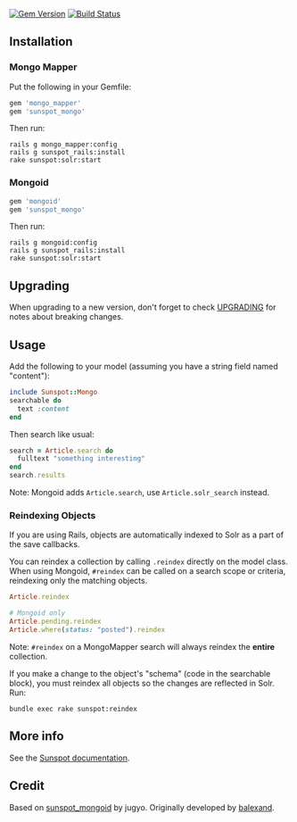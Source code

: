 [![Gem Version](https://badge.fury.io/rb/sunspot_mongo.svg)](http://badge.fury.io/rb/sunspot_mongo)
[![Build Status](https://travis-ci.org/derekharmel/sunspot_mongo.svg)](https://travis-ci.org/derekharmel/sunspot_mongo)

## Installation

### Mongo Mapper

Put the following in your Gemfile:

```ruby
gem 'mongo_mapper'
gem 'sunspot_mongo'
```

Then run:

```
rails g mongo_mapper:config
rails g sunspot_rails:install
rake sunspot:solr:start
```

### Mongoid

```ruby
gem 'mongoid'
gem 'sunspot_mongo'
```

Then run:

```
rails g mongoid:config
rails g sunspot_rails:install
rake sunspot:solr:start
```

## Upgrading

When upgrading to a new version, don't forget to check [UPGRADING](UPGRADING.md) for notes about breaking changes.

## Usage

Add the following to your model (assuming you have a string field named "content"):

```ruby
include Sunspot::Mongo
searchable do
  text :content
end
```

Then search like usual:

```ruby
search = Article.search do
  fulltext "something interesting"
end
search.results
```

Note: Mongoid adds `Article.search`, use `Article.solr_search` instead.

### Reindexing Objects

If you are using Rails, objects are automatically indexed to Solr as a part of the save callbacks.

You can reindex a collection by calling `.reindex` directly on the model class. When using Mongoid, `#reindex` can be called on a search scope or criteria, reindexing only the matching objects.

``` ruby
Article.reindex

# Mongoid only
Article.pending.reindex
Article.where(status: "posted").reindex

```
Note: `#reindex` on a MongoMapper search will always reindex the **entire** collection.

If you make a change to the object's "schema" (code in the searchable block), you must reindex all objects so the changes are reflected in Solr. Run:

```
bundle exec rake sunspot:reindex
```

## More info

See the [Sunspot documentation](http://sunspot.github.com/docs/index.html).

## Credit

Based on [sunspot_mongoid](https://github.com/jugyo/sunspot_mongoid) by jugyo.
Originally developed by [balexand](https://github.com/balexand).
